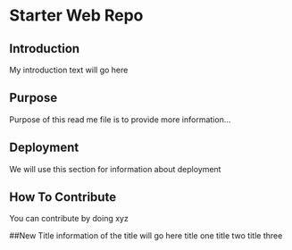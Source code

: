 # Starter Web Repo

## Introduction
My introduction text will go here

## Purpose
Purpose of this read me file is to provide more information...

## Deployment
We will use this section for information about deployment

## How To Contribute
You can contribute by doing xyz

##New Title
information of the title will go here
title one
title two
title three